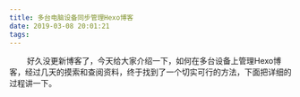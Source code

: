 ```yaml
---
title: 多台电脑设备同步管理Hexo博客
date: 2019-03-08 20:01:21
tags: 
---
```

&nbsp;&nbsp;&nbsp;&nbsp;&nbsp;&nbsp;&nbsp;&nbsp;好久没更新博客了，今天给大家介绍一下，如何在多台设备上管理Hexo博客，经过几天的摸索和查阅资料，终于找到了一个切实可行的方法，下面把详细的过程讲一下。